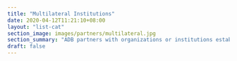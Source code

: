 ```yaml
---
title: "Multilateral Institutions"
date: 2020-04-12T11:21:10+08:00
layout: "list-cat"
section_image: images/partners/multilateral.jpg
section_summary: "ADB partners with organizations or institutions established or chartered by more than one country to provide financial support and professional advice for economic and social development activities in developing countries." 
draft: false
---
```


